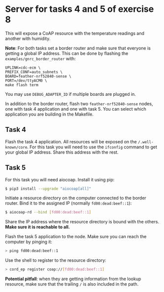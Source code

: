 # Server for tasks 4 and 5 of exercise 8

This will expose a CoAP resource with the temperature readings and another with
humidity.

**Note**: For both tasks set a border router and make sure that everyone is
getting a global IP address.
This can be done by flashing the `examples/gnrc_border_router` with:
```
UPLINK=cdc-ecm \
PREFIX_CONF=auto_subnets \
BOARD=feather-nrf52840-sense \
PORT=/dev/ttyACM0 \
make flash term
```
You may use `DEBUG_ADAPTER_ID` if multiple boards are plugged in.

In addition to the border router, flash two `feather-nrf52840-sense` nodes, one with task
4 application and one with task 5. You can select which application you are
building in the Makefile.

## Task 4
Flash the task 4 application. All resources will be exposed on the
`/.well-known/core`. For this task you will need to use the `ifconfig` command
to get your global IP address. Share this address with the rest.

## Task 5
For this task you will need aiocoap. Install it using pip:
```sh
$ pip3 install --upgrade "aiocoap[all]"
```

Initiate a resource directory on the computer connected to the border router.
Bind it to the assigned IP (normally `fd00:dead:beef::1`):
```sh
$ aiocoap-rd --bind [fd00:dead:beef::1]
```

Share the IP address where the resource directory is bound with the others.
**Make sure it is reachable to all.**

Flash the task 5 application to the node. Make sure you can reach the
computer by pinging it:
```sh
> ping fd00:dead:beef::1
```

Use the shell to register to the resource directory:
```sh
> cord_ep register coap://[fd00:dead:beef::1]
```

**Potential pitfall**: when they are getting information from the lookup resource, make sure that
the trailing `/` is also included in the path.
